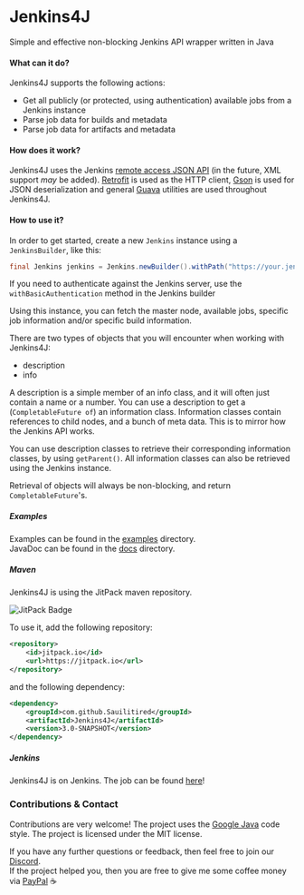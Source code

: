 # Jenkins4J
Simple and effective non-blocking Jenkins API wrapper written in Java

#### What can it do?
Jenkins4J supports the following actions:
- Get all publicly (or protected, using authentication) available jobs from a Jenkins instance
- Parse job data for builds and metadata
- Parse job data for artifacts and metadata

#### How does it work?
Jenkins4J uses the Jenkins [remote access JSON API](https://wiki.jenkins.io/display/JENKINS/Remote+access+API)
(in the future, XML support *may* be added). [Retrofit](https://github.com/square/retrofit) is used
as the HTTP client, [Gson](https://github.com/google/gson) is used for JSON deserialization and 
general [Guava](https://github.com/google/guava) utilities are used throughout Jenkins4J.

#### How to use it?
In order to get started, create a new `Jenkins` instance using a `JenkinsBuilder`, like this:
```java
final Jenkins jenkins = Jenkins.newBuilder().withPath("https://your.jenkins.path/").build();
```

If you need to authenticate against the Jenkins server, use the `withBasicAuthentication` method in
the Jenkins builder

Using this instance, you can fetch the master node, available jobs, specific job information and/or
specific build information. 

There are two types of objects that you will encounter when working with Jenkins4J:
- description
- info

A description is a simple member of an info class, and it will often just contain a name or a number.
You can use a description to get a (`CompletableFuture of`) an information class. Information classes
contain references to child nodes, and a bunch of meta data. This is to mirror how the Jenkins API works.

You can use description classes to retrieve their corresponding information classes, by using `getParent()`.
All information classes can also be retrieved using the Jenkins instance.

Retrieval of objects will always be non-blocking, and return `CompletableFuture`'s. 

##### Examples
Examples can be found in the [examples](https://github.com/Sauilitired/Jenkins4J/tree/master/examples/) directory.\
JavaDoc can be found in the [docs](https://github.com/Sauilitired/Jenkins4J/tree/master/docs/) directory.

##### Maven
Jenkins4J is using the JitPack maven repository. 

![JitPack Badge](https://jitpack.io/v/Sauilitired/Jenkins4J.svg)

To use it, add the following repository:
```xml
<repository>
    <id>jitpack.io</id>
    <url>https://jitpack.io</url>
</repository>
```
and the following dependency:
```xml
<dependency>
    <groupId>com.github.Sauilitired</groupId>
    <artifactId>Jenkins4J</artifactId>
    <version>3.0-SNAPSHOT</version>
</dependency>
```

##### Jenkins
Jenkins4J is on Jenkins. The job can be found [here](https://ci.athion.net/job/Jenkins4J/)! 

### Contributions &amp; Contact
Contributions are very welcome! The project uses the 
[Google Java](https://google.github.io/styleguide/javaguide.html) code style. The project is licensed 
under the MIT license.

If you have any further questions or feedback, then feel free to join our [Discord](https://discord.gg/ngZCzbU).\
If the project helped you, then you are free to give me some coffee money via [PayPal](https://www.paypal.me/Sauilitired)
:coffee:
